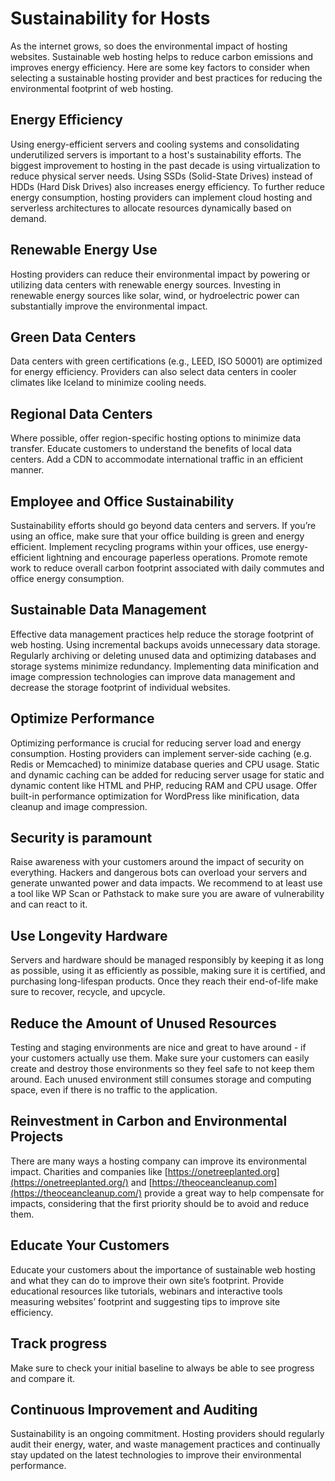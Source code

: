# Sustainability for Hosts

As the internet grows, so does the environmental impact of hosting websites. Sustainable web hosting helps to reduce carbon emissions and improves energy efficiency. Here are some key factors to consider when selecting a sustainable hosting provider and best practices for reducing the environmental footprint of web hosting.


## Energy Efficiency

Using energy-efficient servers and cooling systems and consolidating underutilized servers is important to a host's sustainability efforts. The biggest improvement to hosting in the past decade is using virtualization to reduce physical server needs. Using SSDs (Solid-State Drives) instead of HDDs (Hard Disk Drives) also increases energy efficiency. To further reduce energy consumption, hosting providers can implement cloud hosting and serverless architectures to allocate resources dynamically based on demand.


## Renewable Energy Use

Hosting providers can reduce their environmental impact by powering or utilizing data centers with renewable energy sources. Investing in renewable energy sources like solar, wind, or hydroelectric power can substantially improve the environmental impact.


## Green Data Centers

Data centers with green certifications (e.g., LEED, ISO 50001) are optimized for energy efficiency. Providers can also select data centers in cooler climates like Iceland to minimize cooling needs.


## Regional Data Centers 

Where possible, offer region-specific hosting options to minimize data transfer. Educate customers to understand the benefits of local data centers. Add a CDN to accommodate international traffic in an efficient manner.


## Employee and Office Sustainability 

Sustainability efforts should go beyond data centers and servers. If you’re using an office, make sure that your office building is green and energy efficient. Implement recycling programs within your offices, use energy-efficient lightning and encourage paperless operations. Promote remote work to reduce overall carbon footprint associated with daily commutes and office energy consumption. 


## Sustainable Data Management

Effective data management practices help reduce the storage footprint of web hosting. Using incremental backups avoids unnecessary data storage. Regularly archiving or deleting unused data and optimizing databases and storage systems minimize redundancy. Implementing data minification and image compression technologies can improve data management and decrease the storage footprint of individual websites. 


## Optimize Performance

Optimizing performance is crucial for reducing server load and energy consumption. Hosting providers can implement server-side caching (e.g. Redis or Memcached) to minimize database queries and CPU usage. Static and dynamic caching can be added for reducing server usage for static and dynamic content like HTML and PHP, reducing RAM and CPU usage. Offer built-in performance optimization for WordPress like minification, data cleanup and image compression. 


## Security is paramount

Raise awareness with your customers around the impact of security on everything. Hackers and dangerous bots can overload your servers and generate unwanted power and data impacts. We recommend to at least use a tool like WP Scan or Pathstack to make sure you are aware of vulnerability and can react to it. 


## Use Longevity Hardware

Servers and hardware should be managed responsibly by keeping it as long as possible, using it as efficiently as possible, making sure it is certified, and purchasing long-lifespan products. Once they reach their end-of-life make sure to recover, recycle, and upcycle. 


## Reduce the Amount of Unused Resources

Testing and staging environments are nice and great to have around - if your customers actually use them. Make sure your customers can easily create and destroy those environments so they feel safe to not keep them around. Each unused environment still consumes storage and computing space, even if there is no traffic to the application.


## Reinvestment in Carbon and Environmental Projects

There are many ways a hosting company can improve its environmental impact. Charities and companies like [https://onetreeplanted.org](https://onetreeplanted.org/) and [https://theoceancleanup.com](https://theoceancleanup.com/) provide a great way to help compensate for impacts, considering that the first priority should be to avoid and reduce them.


## Educate Your Customers

Educate your customers about the importance of sustainable web hosting and what they can do to improve their own site’s footprint. Provide educational resources like tutorials, webinars and interactive tools measuring websites’ footprint and suggesting tips to improve site efficiency. 


## Track progress

Make sure to check your initial baseline to always be able to see progress and compare it.


## Continuous Improvement and Auditing

Sustainability is an ongoing commitment. Hosting providers should regularly audit their energy, water, and waste management practices and continually stay updated on the latest technologies to improve their environmental performance.

